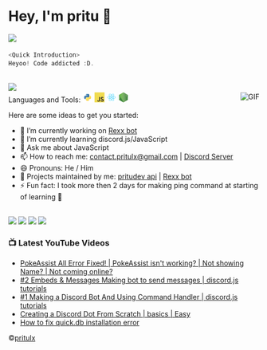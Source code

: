 <h1 style="align: center;"> Hey, I'm pritu 👋</h1>
<img src="https://media.discordapp.net/attachments/843388247949967370/860451264516194324/pritulx_banner2.png?width=1025&height=160">

```js
<Quick Introduction>
Heyoo! Code addicted :D.
```
<br>
<img src="https://komarev.com/ghpvc/?username=pritulxD&color=blueviolet">
<br />
  <img align="right" alt="GIF" src="https://i.pinimg.com/originals/e4/26/70/e426702edf874b181aced1e2fa5c6cde.gif" />
Languages and Tools: 
<code><img height="20" src="https://raw.githubusercontent.com/github/explore/80688e429a7d4ef2fca1e82350fe8e3517d3494d/topics/python/python.png"></code>
<code><img height="20" src="https://raw.githubusercontent.com/github/explore/80688e429a7d4ef2fca1e82350fe8e3517d3494d/topics/javascript/javascript.png"></code>
<code><img height="20" src="https://raw.githubusercontent.com/github/explore/80688e429a7d4ef2fca1e82350fe8e3517d3494d/topics/react/react.png"></code>
<code><img height="20" src="https://raw.githubusercontent.com/github/explore/80688e429a7d4ef2fca1e82350fe8e3517d3494d/topics/nodejs/nodejs.png"></code>

Here are some ideas to get you started:

- 🔭 I’m currently working on [Rexx bot](https://github.com/pritulx/Rexx-bot)
- 🌱 I’m currently learning discord.js/JavaScript
- 💬 Ask me about JavaScript
- 📫 How to reach me: [contact.pritulx@gmail.com](mailto:contact.pritulx@gmail.com) | [Discord Server](https://discord.gg/DXyczwxQYf)
- 😄 Pronouns: He / Him
- 💎 Projects maintained by me: [pritudev api](https://npmjs.org/package/pritudev) | [Rexx bot](https://github.com/pritulx/Rexx-bot)
- ⚡ Fun fact: I took more then 2 days for making ping command at starting of learning 🤣

<br>
<img src="https://discord.c99.nl/widget/theme-2/741549223127941170.png">
<img src="https://github-readme-stats.vercel.app/api/pin/?username=pritulx&repo=Rexx-bot">
<img src="https://github-readme-stats.vercel.app/api?username=pritu&bg_color=30,e96443,904e95&title_color=fff&text_color=fff&show_icons=true">
<img src="https://github-readme-stats.vercel.app/api/top-langs/?username=pritulx&layout=compact">

### 📺 Latest YouTube Videos
<!-- YOUTUBE:START -->
- [PokeAssist All Error Fixed! | PokeAssist isn't working? | Not showing Name? | Not coming online?](https://www.youtube.com/watch?v=NRo3vMWrpz4)
- [#2 Embeds & Messages Making bot to send messages | discord.js tutorials](https://www.youtube.com/watch?v=YquF45xY4Yc)
- [#1 Making a  Discord Bot And Using Command Handler | discord.js tutorials](https://www.youtube.com/watch?v=jYYM30eNkf0)
- [Creating a Discord Dot From Scratch | basics | Easy](https://www.youtube.com/watch?v=M7M9RBQQpNI)
- [How to fix quick.db installation error](https://www.youtube.com/watch?v=gbBtNxXiHm0)
<!-- YOUTUBE:END -->


©️[pritulx](https://github.com/pritulx)
